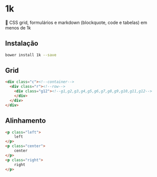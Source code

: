 # 1k

:balloon: CSS grid, formulários e markdown (blockquote, code e tabelas) em menos de 1k

## Instalação

```bash
bower install 1k --save
```

## Grid

```html
<div class="c"><!--container-->
  <div class="r"><!--row-->
    <div class="g12"><!--g1,g2,g3,g4,g5,g6,g7,g8,g9,g10,g11,g12-->
    </div>
  </div>
</div>
```

## Alinhamento

```html
<p class="left">
	left
</p>
<p class="center">
	center
</p>
<p class="right">
	right
</p>
```

